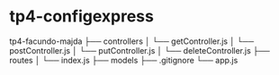 # tp4-configexpress
tp4-facundo-majda
├── controllers
│   └── getController.js
│   └── postController.js
│   └── putController.js
│   └── deleteController.js
├── routes
│   └── index.js
├── models
├── .gitignore
└── app.js

